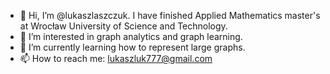- 👋 Hi, I’m @lukaszlaszczuk. I have finished Applied Mathematics master's at Wrocław University of Science and Technology.
- 👀 I’m interested in graph analytics and graph learning.
- 🌱 I’m currently learning how to represent large graphs.
- 📫 How to reach me: lukaszluk777@gmail.com

<!---
lukaszlaszczuk/lukaszlaszczuk is a ✨ special ✨ repository because its `README.md` (this file) appears on your GitHub profile.
You can click the Preview link to take a look at your changes.
--->
